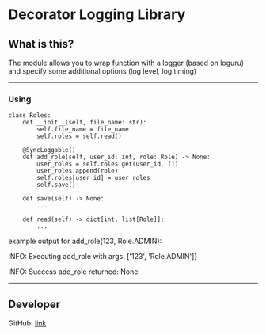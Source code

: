 # Decorator Logging Library #

## What is this? ##
The module allows you to wrap function with a logger (based on loguru) and specify some additional options (log level, log timing)

----------

### Using ###



    class Roles:
        def __init__(self, file_name: str):
            self.file_name = file_name
            self.roles = self.read()
    
        @SyncLoggable()
        def add_role(self, user_id: int, role: Role) -> None:
            user_roles = self.roles.get(user_id, [])
            user_roles.append(role)
            self.roles[user_id] = user_roles
            self.save()
    
        def save(self) -> None:
            ...
    
        def read(self) -> dict[int, list[Role]]:
            ...

example output for add_role(123, Role.ADMIN):

INFO: Executing add_role with args: \['123', 'Role.ADMIN'\]}

INFO: Success add_role returned: None

----------


## Developer ##
GitHub: [link](https://github.com/ArgentumX/) 
